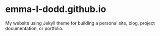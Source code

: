 # emma-l-dodd.github.io
My website using Jekyll theme for building a personal site, blog, project documentation, or portfolio.

